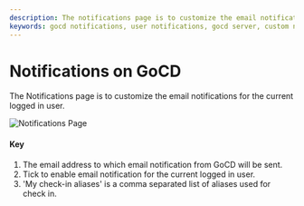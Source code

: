 ```yaml
---
description: The notifications page is to customize the email notifications for the current logged in user in GoCD.
keywords: gocd notifications, user notifications, gocd server, custom notifications
---
```



# Notifications on GoCD

The Notifications page is to customize the email notifications for the current logged in user.

![Notifications Page](../../images/my_cruise_page.png)

#### Key

1.  The email address to which email notification from GoCD will be sent.
2.  Tick to enable email notification for the current logged in user.
3.  'My check-in aliases' is a comma separated list of aliases used for check in.
